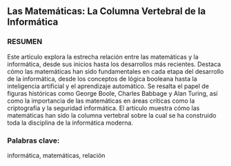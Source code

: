 ## Las Matemáticas: La Columna Vertebral de la Informática

### RESUMEN 

Este artículo explora la estrecha relación entre las matemáticas y la informática, desde sus inicios hasta los desarrollos más recientes. Destaca cómo las matemáticas han sido fundamentales en cada etapa del desarrollo de la informática, desde los conceptos de lógica booleana hasta la inteligencia artificial y el aprendizaje automático. Se resalta el papel de figuras históricas como George Boole, Charles Babbage y Alan Turing, así como la importancia de las matemáticas en áreas críticas como la criptografía y la seguridad informática. El artículo muestra cómo las matemáticas han sido la columna vertebral sobre la cual se ha construido toda la disciplina de la informática moderna.

### Palabras clave: 
informática, matemáticas, relación 
